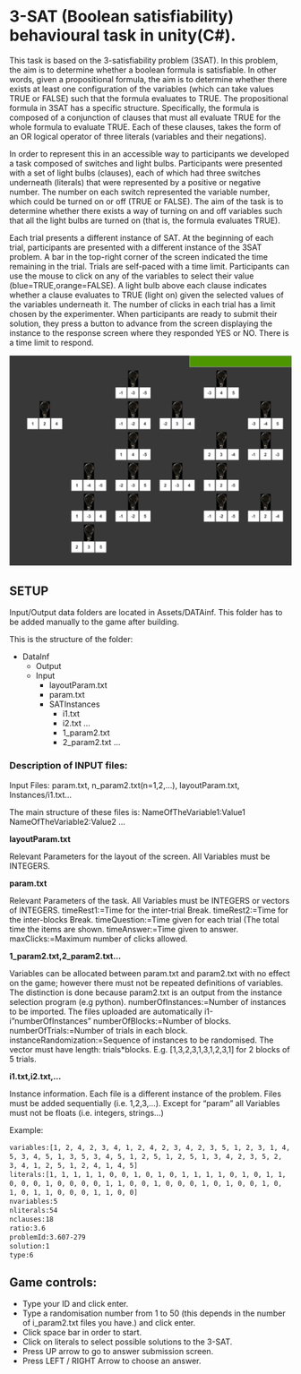# 3-SAT (Boolean satisfiability) behavioural task in unity(C#).

This task is based on the 3-satisfiability problem (3SAT). In this problem, the aim is to determine whether a boolean formula is satisfiable. In other words, given a propositional formula, the aim is to determine whether there exists at least one configuration of the variables (which can take values TRUE or FALSE) such that the formula evaluates to TRUE. The propositional formula in 3SAT has a specific structure. Specifically, the formula is composed of a conjunction of clauses that must all evaluate TRUE for the whole formula to evaluate TRUE. Each of these clauses, takes the form of an OR logical operator of three literals (variables and their negations).

In order to represent this in an accessible way to participants we developed a task composed of switches and light bulbs. Participants were presented with a set of light bulbs (clauses), each of which had three switches underneath (literals) that were represented by a positive or negative number. The number on each switch represented the variable number, which could be turned on or off (TRUE or FALSE). The aim of the task is to determine whether there exists a way of turning on and off variables such that all the light bulbs are turned on (that is, the formula evaluates TRUE).

Each trial presents a different instance of SAT. At the beginning of each trial, participants are presented with a different instance of the 3SAT problem. A bar in the top-right corner of the screen indicated the time remaining in the trial. Trials are self-paced with a time limit. Participants can use the mouse to click on any of the variables to select their value (blue=TRUE,orange=FALSE). A light bulb above each clause indicates whether a clause evaluates to TRUE (light on) given the selected values of the variables underneath it. The number of clicks in each trial has a limit chosen by the experimenter. When participants are ready to submit their solution, they press a button to advance from the screen displaying the instance to the response screen where they responded YES or NO. There is a time limit to respond.

![image](SAT.png)

## SETUP

Input/Output data folders are located in Assets/DATAinf. This folder has to be added manually to the game after building.

This is the structure of the folder:
- DataInf
	- Output
	- Input 
		- layoutParam.txt
		- param.txt
		- SATInstances
			- i1.txt
			- i2.txt 
				…
			- 1_param2.txt
			- 2_param2.txt
				…

### Description of INPUT files:

Input Files: param.txt, n_param2.txt(n=1,2,…), layoutParam.txt, Instances/i1.txt…

The main structure of these files is: 
NameOfTheVariable1:Value1
NameOfTheVariable2:Value2
…

**layoutParam.txt**

Relevant Parameters for the layout of the screen. All Variables must be INTEGERS.

**param.txt**

Relevant Parameters of the task. All Variables must be INTEGERS or vectors of INTEGERS.
timeRest1:=Time for the inter-trial Break.
timeRest2:=Time for the inter-blocks Break.
timeQuestion:=Time given for each trial (The total time the items are shown.
timeAnswer:=Time given to answer.
maxClicks:=Maximum number of clicks allowed.

**1_param2.txt,2_param2.txt...**

Variables can be allocated between param.txt and param2.txt with no effect on the game; however there must not be repeated definitions of variables. The distinction is done because param2.txt is an output from the instance selection program (e.g python).
numberOfInstances:=Number of instances to be imported. The files uploaded are 			automatically i1-i”numberOfInstances”
numberOfBlocks:=Number of blocks.
numberOfTrials:=Number of trials in each block.
instanceRandomization:=Sequence of instances to be randomised. The vector must have length: 	trials*blocks. E.g. [1,3,2,3,1,3,1,2,3,1] for 2 blocks of 5 trials.


**i1.txt,i2.txt,…**

Instance information. Each file is a different instance of the problem. 
Files must be added sequentially (i.e. 1,2,3,…). Except for “param” all Variables must not be floats (i.e. integers, strings…)

Example:

```
variables:[1, 2, 4, 2, 3, 4, 1, 2, 4, 2, 3, 4, 2, 3, 5, 1, 2, 3, 1, 4, 5, 3, 4, 5, 1, 3, 5, 3, 4, 5, 1, 2, 5, 1, 2, 5, 1, 3, 4, 2, 3, 5, 2, 3, 4, 1, 2, 5, 1, 2, 4, 1, 4, 5]
literals:[1, 1, 1, 1, 1, 0, 0, 1, 0, 1, 0, 1, 1, 1, 1, 0, 1, 0, 1, 1, 0, 0, 0, 1, 0, 0, 0, 0, 1, 1, 0, 0, 1, 0, 0, 0, 1, 0, 1, 0, 0, 1, 0, 1, 0, 1, 1, 0, 0, 0, 1, 1, 0, 0]
nvariables:5
nliterals:54
nclauses:18
ratio:3.6
problemId:3.607-279
solution:1
type:6
```


## Game controls:

- Type your ID and click enter.
- Type a randomisation number from 1 to 50 (this depends in the number of i_param2.txt files you have.) and click enter.
- Click space bar in order to start.
- Click on literals to select possible solutions to the 3-SAT.
- Press UP arrow to go to answer submission screen.
- Press LEFT / RIGHT Arrow to choose an answer.


